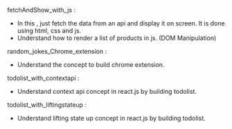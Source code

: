 fetchAndShow_with_js :

- In this , just fetch the data from an api and display it on screen. It is done using html, css and js.
- Understand how to render a list of products in js. (DOM Manipulation)

random_jokes_Chrome_extension :

- Understand the concept to build chrome extension.

todolist_with_contextapi :

- Understand context api concept in react.js by building todolist.

todolist_with_liftingstateup :

- Understand lifting state up concept in react.js by building todolist.
